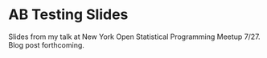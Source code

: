 # AB Testing Slides
Slides from my talk at New York Open Statistical Programming Meetup 7/27. Blog post forthcoming. 
